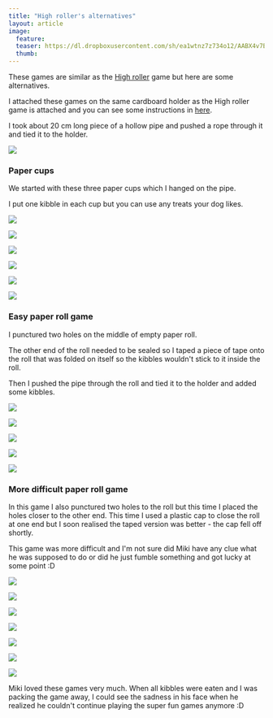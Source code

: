 ```yaml
---
title: "High roller's alternatives"
layout: article
image:
  feature:
  teaser: https://dl.dropboxusercontent.com/sh/ea1wtnz7z734o12/AABX4v7BqDM9SBaqaW0ziUt1a/aktivointi/tuubin-pyoritys/DS28661-245px.jpg
  thumb:
---
```


These games are similar as the [High roller](http://minimuutti.com/en/activation/high-roller/) game but here are some alternatives.

I attached these games on the same cardboard holder as the High roller game is attached and you can see some instructions in [here](http://minimuutti.com/en/activation/high-roller/).

I took about 20 cm long piece of a hollow pipe and pushed a rope through it and tied it to the holder.

[![](https://dl.dropboxusercontent.com/sh/ea1wtnz7z734o12/AAB2e7ZgnXYsac0JV0MWvU0Ca/aktivointi/tuubin-pyoritys/DS28516-800px.jpg)](https://dl.dropboxusercontent.com/sh/ea1wtnz7z734o12/AAAZj1L7YfF92whIwm2GMyOTa/aktivointi/tuubin-pyoritys/DS28516.jpg)

### Paper cups

We started with these three paper cups which I hanged on the pipe.

I put one kibble in each cup but you can use any treats your dog likes.

[![](https://dl.dropboxusercontent.com/sh/ea1wtnz7z734o12/AAAq6ETqbbVamWBdpR6bXusoa/aktivointi/tuubin-pyoritys/DS28542-800px.jpg)](https://dl.dropboxusercontent.com/sh/ea1wtnz7z734o12/AABytxn2-XDx4yZm4DoiIQCSa/aktivointi/tuubin-pyoritys/DS28542.jpg)

[![](https://dl.dropboxusercontent.com/sh/ea1wtnz7z734o12/AAD3Qmnd82fLmceMGzaMxhsXa/aktivointi/tuubin-pyoritys/DS28594-800px.jpg)](https://dl.dropboxusercontent.com/sh/ea1wtnz7z734o12/AACmddFtNpGSd0KC0sphN87oa/aktivointi/tuubin-pyoritys/DS28594.jpg)

[![](https://dl.dropboxusercontent.com/sh/ea1wtnz7z734o12/AADZGzVFbXmMnyyD03jSNPnYa/aktivointi/tuubin-pyoritys/DS28598-800px.jpg)](https://dl.dropboxusercontent.com/sh/ea1wtnz7z734o12/AADVUstmwHbhxXMSatyeV62Va/aktivointi/tuubin-pyoritys/DS28598.jpg)

[![](https://dl.dropboxusercontent.com/sh/ea1wtnz7z734o12/AADEAmLiSBPBnZGrddy055ipa/aktivointi/tuubin-pyoritys/DS28661-800px.jpg)](https://dl.dropboxusercontent.com/sh/ea1wtnz7z734o12/AACjnPdmLkZt3DfFsB1-xW_Qa/aktivointi/tuubin-pyoritys/DS28661.jpg)

[![](https://dl.dropboxusercontent.com/sh/ea1wtnz7z734o12/AAC0S2OGdPAzlSyn8GRPlM7Qa/aktivointi/tuubin-pyoritys/DS28698-800px.jpg)](https://dl.dropboxusercontent.com/sh/ea1wtnz7z734o12/AACiX-vaCqQGdOW44X5ccJhfa/aktivointi/tuubin-pyoritys/DS28698.jpg)

[![](https://dl.dropboxusercontent.com/sh/ea1wtnz7z734o12/AAAS5qp0HwA0xUEXLpK3d9vta/aktivointi/tuubin-pyoritys/DS28695-800px.jpg)](https://dl.dropboxusercontent.com/sh/ea1wtnz7z734o12/AACOQLMBQAwVIcHygSmc5OSEa/aktivointi/tuubin-pyoritys/DS28695.jpg)

### Easy paper roll game

I punctured two holes on the middle of empty paper roll.

The other end of the roll needed to be sealed so I taped a piece of tape onto the roll that was folded on itself so the kibbles wouldn't stick to it inside the roll.

Then I pushed the pipe through the roll and tied it to the holder and added some kibbles.

[![](https://dl.dropboxusercontent.com/sh/ea1wtnz7z734o12/AAAYu-QPSVea2NXOaTjxvfZPa/aktivointi/tuubin-pyoritys/DS28850-800px.jpg)](https://dl.dropboxusercontent.com/sh/ea1wtnz7z734o12/AAC6c07Bo5Xkdev4MeonXoUta/aktivointi/tuubin-pyoritys/DS28850.jpg)

[![](https://dl.dropboxusercontent.com/sh/ea1wtnz7z734o12/AADJ4y4A3K7wZELwRdyj-uVMa/aktivointi/tuubin-pyoritys/DS28863-800px.jpg)](https://dl.dropboxusercontent.com/sh/ea1wtnz7z734o12/AAD-0KR9O13nhPXIl5UMlEmWa/aktivointi/tuubin-pyoritys/DS28863.jpg)

[![](https://dl.dropboxusercontent.com/sh/ea1wtnz7z734o12/AABEGDaetFfgFAPOEGkA1VLra/aktivointi/tuubin-pyoritys/DS28867-800px.jpg)](https://dl.dropboxusercontent.com/sh/ea1wtnz7z734o12/AAD8GjtVz3oMTGj5MIrq0z_2a/aktivointi/tuubin-pyoritys/DS28867.jpg)

[![](https://dl.dropboxusercontent.com/sh/ea1wtnz7z734o12/AAAZsPYT9KQAGESvac0hzy08a/aktivointi/tuubin-pyoritys/DS28870-800px.jpg)](https://dl.dropboxusercontent.com/sh/ea1wtnz7z734o12/AABvmHeTzjgIP08-UfdqceTQa/aktivointi/tuubin-pyoritys/DS28870.jpg)

[![](https://dl.dropboxusercontent.com/sh/ea1wtnz7z734o12/AABBomFWIPJn_nuwU3M8ExCha/aktivointi/tuubin-pyoritys/DS28873-800px.jpg)](https://dl.dropboxusercontent.com/sh/ea1wtnz7z734o12/AAAeu58G5_KYqjw5vFt4FUO0a/aktivointi/tuubin-pyoritys/DS28873.jpg)

### More difficult paper roll game

In this game I also punctured two holes to the roll but this time I placed the holes closer to the other end. This time I used a plastic cap to close the roll at one end but I soon realised the taped version was better - the cap fell off shortly.

This game was more difficult and I'm not sure did Miki have any clue what he was supposed to do or did he just fumble something and got lucky at some point :D

[![](https://dl.dropboxusercontent.com/sh/ea1wtnz7z734o12/AABdVcvto-uTRweBIJYXIgV_a/aktivointi/tuubin-pyoritys/DS28748-800px.jpg)](https://dl.dropboxusercontent.com/sh/ea1wtnz7z734o12/AADKAPROCfUXQ-sz3EgMHj5ja/aktivointi/tuubin-pyoritys/DS28748.jpg)

[![](https://dl.dropboxusercontent.com/sh/ea1wtnz7z734o12/AACy2-RSj6am6-3Ylgqd0608a/aktivointi/tuubin-pyoritys/DS28753-800px.jpg)](https://dl.dropboxusercontent.com/sh/ea1wtnz7z734o12/AAAreMcDVMOq9L9LJr8PutQYa/aktivointi/tuubin-pyoritys/DS28753.jpg)

[![](https://dl.dropboxusercontent.com/sh/ea1wtnz7z734o12/AADj3VmTWkysrno8RjpQ8Ra_a/aktivointi/tuubin-pyoritys/DS28758-800px.jpg)](https://dl.dropboxusercontent.com/sh/ea1wtnz7z734o12/AAB9k6E2_W6QPrm7iM6qXJbea/aktivointi/tuubin-pyoritys/DS28758.jpg)

[![](https://dl.dropboxusercontent.com/sh/ea1wtnz7z734o12/AACqwe2UdICsmwn6keLbcw__a/aktivointi/tuubin-pyoritys/DS28775-800px.jpg)](https://dl.dropboxusercontent.com/sh/ea1wtnz7z734o12/AAAy-3nfAhzViXMBlsdNK5gEa/aktivointi/tuubin-pyoritys/DS28775.jpg)

[![](https://dl.dropboxusercontent.com/sh/ea1wtnz7z734o12/AACIeE7LH1Q3LGGkdjMuPuZxa/aktivointi/tuubin-pyoritys/DS28812-800px.jpg)](https://dl.dropboxusercontent.com/sh/ea1wtnz7z734o12/AACJmnUE8dpnbvV-U52sukGUa/aktivointi/tuubin-pyoritys/DS28812.jpg)

[![](https://dl.dropboxusercontent.com/sh/ea1wtnz7z734o12/AACR_q9e3KpdQTe1OLKGGU9-a/aktivointi/tuubin-pyoritys/DS28761-800px.jpg)](https://dl.dropboxusercontent.com/sh/ea1wtnz7z734o12/AABayT80NDw2WadwC8vLljCFa/aktivointi/tuubin-pyoritys/DS28761.jpg)

[![](https://dl.dropboxusercontent.com/sh/ea1wtnz7z734o12/AADcBr4n24-eQN_lveg2dfiua/aktivointi/tuubin-pyoritys/DS28763-800px.jpg)](https://dl.dropboxusercontent.com/sh/ea1wtnz7z734o12/AACZZao0wv6XEaVKlqZO4dwVa/aktivointi/tuubin-pyoritys/DS28763.jpg)

Miki loved these games very much. When all kibbles were eaten and I was packing the game away, I could see the sadness in his face when he realized he couldn't continue playing the super fun games anymore :D
